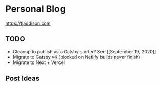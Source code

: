 # Personal Blog

https://tjaddison.com

## TODO
- Cleanup to publish as a Gatsby starter? See [[September 19, 2020]]
- Migrate to Gatsby v4 (blocked on Netlify builds never finish)
- Migrate to Next + Vercel

## Post Ideas


